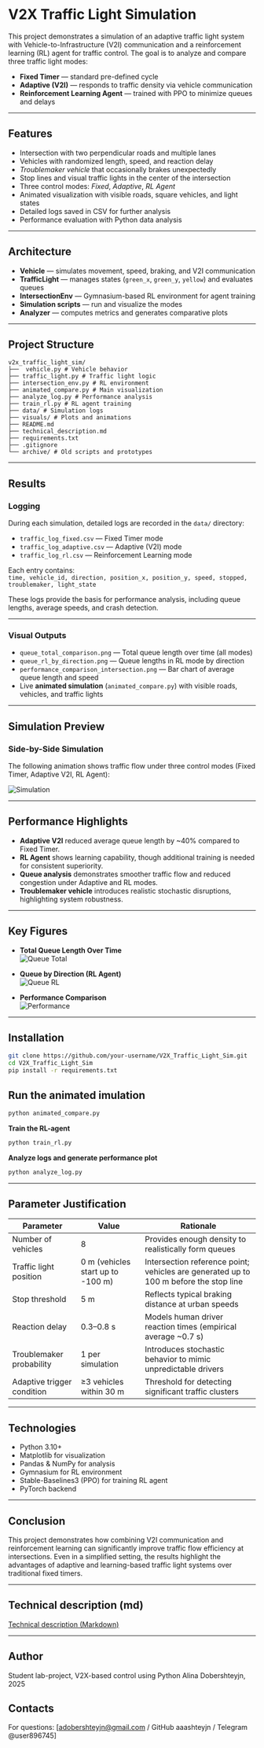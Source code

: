 # V2X Traffic Light Simulation

This project demonstrates a simulation of an adaptive traffic light system with Vehicle-to-Infrastructure (V2I) communication and a reinforcement learning (RL) agent for traffic control. The goal is to analyze and compare three traffic light modes:

- **Fixed Timer** — standard pre-defined cycle
- **Adaptive (V2I)** — responds to traffic density via vehicle communication
- **Reinforcement Learning Agent** — trained with PPO to minimize queues and delays

---

## Features

- Intersection with two perpendicular roads and multiple lanes
- Vehicles with randomized length, speed, and reaction delay
- *Troublemaker vehicle* that occasionally brakes unexpectedly
- Stop lines and visual traffic lights in the center of the intersection
- Three control modes: *Fixed*, *Adaptive*, *RL Agent*
- Animated visualization with visible roads, square vehicles, and light states
- Detailed logs saved in CSV for further analysis
- Performance evaluation with Python data analysis

---

## Architecture

- **Vehicle** — simulates movement, speed, braking, and V2I communication  
- **TrafficLight** — manages states (`green_x`, `green_y`, `yellow`) and evaluates queues  
- **IntersectionEnv** — Gymnasium-based RL environment for agent training  
- **Simulation scripts** — run and visualize the modes  
- **Analyzer** — computes metrics and generates comparative plots

---

## Project Structure

```
v2x_traffic_light_sim/
├──  vehicle.py # Vehicle behavior
├── traffic_light.py # Traffic light logic
├── intersection_env.py # RL environment
├── animated_compare.py # Main visualization
├── analyze_log.py # Performance analysis
├── train_rl.py # RL agent training
├── data/ # Simulation logs
├── visuals/ # Plots and animations
├── README.md
├── technical_description.md
├── requirements.txt
├── .gitignore
└── archive/ # Old scripts and prototypes
```

---

## Results

### Logging

During each simulation, detailed logs are recorded in the `data/` directory:

- `traffic_log_fixed.csv` — Fixed Timer mode
- `traffic_log_adaptive.csv` — Adaptive (V2I) mode
- `traffic_log_rl.csv` — Reinforcement Learning mode

Each entry contains:  
`time, vehicle_id, direction, position_x, position_y, speed, stopped, troublemaker, light_state`

These logs provide the basis for performance analysis, including queue lengths, average speeds, and crash detection.

---

### Visual Outputs

- `queue_total_comparison.png` — Total queue length over time (all modes)  
- `queue_rl_by_direction.png` — Queue lengths in RL mode by direction  
- `performance_comparison_intersection.png` — Bar chart of average queue length and speed  
- Live **animated simulation** (`animated_compare.py`) with visible roads, vehicles, and traffic lights  

---

## Simulation Preview

### Side-by-Side Simulation
The following animation shows traffic flow under three control modes (Fixed Timer, Adaptive V2I, RL Agent):

![Simulation](visuals/simulation_comparison.gif)

---

## Performance Highlights

- **Adaptive V2I** reduced average queue length by ~40% compared to Fixed Timer.  
- **RL Agent** shows learning capability, though additional training is needed for consistent superiority.  
- **Queue analysis** demonstrates smoother traffic flow and reduced congestion under Adaptive and RL modes.  
- **Troublemaker vehicle** introduces realistic stochastic disruptions, highlighting system robustness.  

---

## Key Figures

- **Total Queue Length Over Time**  
  ![Queue Total](visuals/queue_total_comparison.png)

- **Queue by Direction (RL Agent)**  
  ![Queue RL](visuals/queue_rl_by_direction.png)

- **Performance Comparison**  
  ![Performance](visuals/performance_comparison_intersection.png)

---

## Installation

```bash
git clone https://github.com/your-username/V2X_Traffic_Light_Sim.git
cd V2X_Traffic_Light_Sim
pip install -r requirements.txt
```

## Run the animated imulation

```bash
python animated_compare.py
```

**Train the RL-agent**

```bash
python train_rl.py
```

**Analyze logs and generate performance plot**

```bash
python analyze_log.py
```

---

## Parameter Justification

| Parameter                  | Value                   | Rationale                                                       |
| -------------------------- | ----------------------- | --------------------------------------------------------------- |
| Number of vehicles         | 8                       | Provides enough density to realistically form queues            |
| Traffic light position     | 0 m (vehicles start up to -100 m) | Intersection reference point; vehicles are generated up to 100 m before the stop line |
| Stop threshold             | 5 m                     | Reflects typical braking distance at urban speeds               |
| Reaction delay             | 0.3–0.8 s               | Models human driver reaction times (empirical average ~0.7 s)   |
| Troublemaker probability   | 1 per simulation        | Introduces stochastic behavior to mimic unpredictable drivers   |
| Adaptive trigger condition | ≥3 vehicles within 30 m | Threshold for detecting significant traffic clusters            |

---

## Technologies

- Python 3.10+
- Matplotlib for visualization
- Pandas & NumPy for analysis
- Gymnasium for RL environment
- Stable-Baselines3 (PPO) for training RL agent
- PyTorch backend

---

## Conclusion

This project demonstrates how combining V2I communication and reinforcement learning can significantly improve traffic flow efficiency at intersections. Even in a simplified setting, the results highlight the advantages of adaptive and learning-based traffic light systems over traditional fixed timers.

---

## Technical description (md)

[Technical description (Markdown)](docs/technical_description.md)

---

## Author

Student lab-project,
V2X-based control using Python
Alina Dobershteyjn, 2025

## Contacts

For questions: [adobershteyjn@gmail.com / GitHub aaashteyjn / Telegram @user896745]
